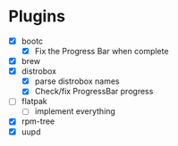 # Plugins

- [x] bootc
  - [x] Fix the Progress Bar when complete
- [x] brew
- [x] distrobox
  - [x] parse distrobox names
  - [x] Check/fix ProgressBar progress
- [ ] flatpak
  - [ ] implement everything
- [x] rpm-tree
- [x] uupd
